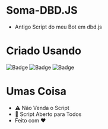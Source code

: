 # Soma-DBD.JS
- Antigo Script do meu Bot em dbd.js
# Criado Usando
![Badge](https://img.shields.io/badge/JAVASCRIPT-%237159c1?style=for-the-badge&logo=javascript)
![Badge](https://img.shields.io/badge/DISCORD.JS-%237159c1?style=for-the-badge&logo=javascript)
![Badge](https://img.shields.io/badge/DBD.JS-%237159c1?style=for-the-badge&logo=javascript)
# Umas Coisa
- ⚠️ Não Venda o Script
- 🌠 Script Aberto para Todos
- Feito com ❤
